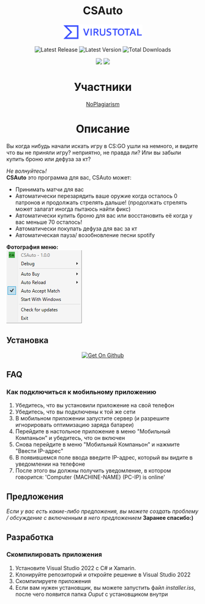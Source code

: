 <h1 align="center">CSAuto</h1>
<p align="center">
   <a href="https://www.virustotal.com/gui/file/f68ba52499a4158e2d72876c33ea8ee5ade3ab496b2da4bbcb109383a29a61ed?nocache=1"><img src="https://github.com/MurkyYT/CSAuto/blob/dev/virustotal_icon.png?raw=true" height="40" alt="VirusTotal scan"></a>
</p>
<p align="center">
  <img width="auto" src="https://img.shields.io/github/release-date/murkyyt/csauto?label=Latest%20release" alt="Latest Release">
  <img width="auto" src="https://img.shields.io/github/v/tag/murkyyt/csauto?label=Latest%20version" alt="Latest Version">
  <img width="auto" src="https://img.shields.io/github/downloads/murkyyt/csauto/total?color=brightgreen&label=Total%20downloads" alt="Total Downloads">
</p>
<p align="center">
  <a href="https://github.com/MurkyYT/CSAuto/blob/master/README.md"><img src="https://img.shields.io/badge/язык-en-red.svg"></a>
  <a href="https://github.com/MurkyYT/CSAuto/blob/master/README_ru.md"><img src="https://img.shields.io/badge/язык-ru-yellow.svg"></a>
</p>
<h1 align="center">Участники</h1>
<p align="center">    
  <a href="https://github.com/NoPlagiarism">NoPlagiarism</a>
  <!-- more links here -->
</p>

<h1 align="center">Описание</h1>
Вы когда нибудь начали искать игру в CS:GO ушли на немного, и видите что вы не приняли игру?
неприятно, не правда ли?
Или вы забыли купить броню или дефуза за кт?

*Не волнуйтесь!*  
**CSAuto** это программа для вас, CSAuto может:
* Принимать матчи для вас
* Автоматически перезарядить ваше оружие когда осталось 0 патронов и продолжать стрелять дальше! (продолжать стрелять может залагат иногда пытаюсь найти фикс)
* Автоматически купить броню для вас или восстановить её когда у вас меньше 70 осталось!
* Автоматически покупать дефуза для вас за кт
* Автоматическая пауза/ возобновление песни spotify

**Фотография меню:**  
![right-click-menu](menuimage.png)
## Установка
<p align="center">    
  <a href="https://github.com/murkyyt/csauto/releases"><img src="https://github.com/machiav3lli/oandbackupx/blob/034b226cea5c1b30eb4f6a6f313e4dadcbb0ece4/badge_github.png" height="80" alt="Get On Github"></a>
</p>

## FAQ
### **Как подключиться к мобильному приложению**
  1. Убедитесь, что вы установили приложение на свой телефон
  2. Убедитесь, что вы подключены к той же сети
  3. В мобильном приложении запустите сервер (и разрешите игнорировать оптимизацию заряда батареи)
  4. Перейдите в настольное приложение в меню "Мобильный Компаньон" и убедитесь, что он включен
  5. Снова перейдите в меню "Мобильный Компаньон" и нажмите "Ввести IP-адрес"
  6. В появившемся поле ввода введите IP-адрес, который вы видите в уведомлении на телефоне
  7. После этого вы должны получить уведомление, в котором говорится: 'Computer {MACHINE-NAME} (PC-IP) is online'
## Предложения
*Если у вас есть какие-либо предложения, вы можете создать проблему / обсуждение с включенным в него предложением*
**Заранее спасибо:)**
## Разработка

### Скомпилировать приложения

1. Установите Visual Studio 2022 с C# и Xamarin.
2. Клонируйте репозиторий и откройте решение в Visual Studio 2022
3. Скомпилируете приложения
4. Если вам нужен установщик, вы можете запустить файл *installer.iss*, после чего появится папка *Ouput* с установщиком внутри
